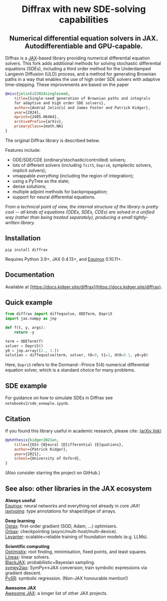 <h1 align='center'>Diffrax with new SDE-solving capabilities</h1>
<h2 align='center'>Numerical differential equation solvers in JAX. Autodifferentiable and GPU-capable.</h2>

Diffrax is a [JAX](https://github.com/google/jax)-based library providing numerical differential equation solvers.
This fork adds additional methods for solving stochastic differential equations (SDEs),
including a third order method for the Underdamped Langevin Diffusion (ULD) process,
and a method for generating Brownian paths in a way that enables the use of high order
SDE solvers with adaptive time-stepping.
These improvements are based on the paper

```bibtex
@misc{jelinčič2024singleseed,
    title={Single-seed generation of Brownian paths and integrals
    for adaptive and high order SDE solvers},
    author={Andraž Jelinčič and James Foster and Patrick Kidger},
    year={2024},
    eprint={2405.06464},
    archivePrefix={arXiv},
    primaryClass={math.NA}
}
```

The original Diffrax library is described below.

Features include:

- ODE/SDE/CDE (ordinary/stochastic/controlled) solvers;
- lots of different solvers (including `Tsit5`, `Dopri8`, symplectic solvers, implicit solvers);
- vmappable _everything_ (including the region of integration);
- using a PyTree as the state;
- dense solutions;
- multiple adjoint methods for backpropagation;
- support for neural differential equations.

_From a technical point of view, the internal structure of the library is pretty cool -- all kinds of equations (ODEs, SDEs, CDEs) are solved in a unified way (rather than being treated separately), producing a small tightly-written library._

## Installation

```
pip install diffrax
```

Requires Python 3.9+, JAX 0.4.13+, and [Equinox](https://github.com/patrick-kidger/equinox) 0.10.11+.

## Documentation

Available at [https://docs.kidger.site/diffrax](https://docs.kidger.site/diffrax).

## Quick example

```python
from diffrax import diffeqsolve, ODETerm, Dopri5
import jax.numpy as jnp

def f(t, y, args):
    return -y

term = ODETerm(f)
solver = Dopri5()
y0 = jnp.array([2., 3.])
solution = diffeqsolve(term, solver, t0=0, t1=1, dt0=0.1, y0=y0)
```

Here, `Dopri5` refers to the Dormand--Prince 5(4) numerical differential equation solver, which is a standard choice for many problems.

## SDE example

For guidance on how to simulate SDEs in Diffrax see `notebooks2/sde_exmaple.ipynb`.

## Citation

If you found this library useful in academic research, please cite: [(arXiv link)](https://arxiv.org/abs/2202.02435)

```bibtex
@phdthesis{kidger2021on,
    title={{O}n {N}eural {D}ifferential {E}quations},
    author={Patrick Kidger},
    year={2021},
    school={University of Oxford},
}
```

(Also consider starring the project on GitHub.)

## See also: other libraries in the JAX ecosystem

**Always useful**  
[Equinox](https://github.com/patrick-kidger/equinox): neural networks and everything not already in core JAX!  
[jaxtyping](https://github.com/patrick-kidger/jaxtyping): type annotations for shape/dtype of arrays.  

**Deep learning**  
[Optax](https://github.com/deepmind/optax): first-order gradient (SGD, Adam, ...) optimisers.  
[Orbax](https://github.com/google/orbax): checkpointing (async/multi-host/multi-device).  
[Levanter](https://github.com/stanford-crfm/levanter): scalable+reliable training of foundation models (e.g. LLMs).  

**Scientific computing**  
[Optimistix](https://github.com/patrick-kidger/optimistix): root finding, minimisation, fixed points, and least squares.  
[Lineax](https://github.com/patrick-kidger/lineax): linear solvers.  
[BlackJAX](https://github.com/blackjax-devs/blackjax): probabilistic+Bayesian sampling.  
[sympy2jax](https://github.com/patrick-kidger/sympy2jax): SymPy<->JAX conversion; train symbolic expressions via gradient descent.  
[PySR](https://github.com/milesCranmer/PySR): symbolic regression. (Non-JAX honourable mention!)  

**Awesome JAX**  
[Awesome JAX](https://github.com/n2cholas/awesome-jax): a longer list of other JAX projects.  
